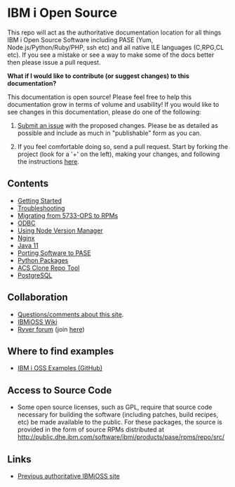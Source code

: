 
# IBM i Open Source

This repo will act as the authoritative documentation location for all things
IBM i Open Source Software including PASE (Yum, Node.js/Python/Ruby/PHP, ssh etc)
and all native ILE languages (C,RPG,CL etc).  If you see a mistake or see a way
to make some of the docs better then please issue a pull request.

**What if I would like to contribute (or suggest changes) to this documentation?**

This documentation is open source! Please feel free to help this documentation
grow in terms of volume and usability! If you would like to see changes in this
documentation, please do one of the following:

1. [Submit an issue](https://bitbucket.org/ibmi/opensource/issues/new) with the
  proposed changes. Please be as detailed as possible and include as much in
  "publishable" form as you can.

1. If you feel comfortable doing so, send a pull request. Start by forking the
  project (look for a '+' on the left), making your changes, and following the instructions
  [here](https://confluence.atlassian.com/bitbucket/create-a-pull-request-to-merge-your-change-774243413.html).

## Contents

- [Getting Started](yum/README.md)
- [Troubleshooting](troubleshooting/README.md)
- [Migrating from 5733-OPS to RPMs](troubleshooting/5733OPS_MIGRATION.md)
- [ODBC](odbc/README.md)
- [Using Node Version Manager](nvm/README.md)
- [Nginx](nginx.md)
- [Java 11](java11/JAVA11_EARLY_ACCESS.md)
- [Porting Software to PASE](porting/README.md)
- [Python Packages](PYTHON_PKGS_GUIDE.md)
- [ACS Clone Repo Tool](acscloner/README.md)
- [PostgreSQL](postgresql.md)

## Collaboration

- [Questions/comments about this site](https://bitbucket.org/ibmi/opensource/issues).
- [IBMiOSS Wiki](https://bitbucket.org/ibmi/opensource/wiki/Home)
- [Ryver forum](http://ibm.biz/ibmioss-chat) (join [here](http://ibm.biz/ibmioss-chat-join))

## Where to find examples

- [IBM i OSS Examples (GitHub)](http://github.com/IBM/ibmi-oss-examples)

## Access to Source Code
- Some open source licenses, such as GPL, require that source code necessary for building the software (including patches, build recipes, etc) be made available to the public. For these packages, the source is provided in the form of source RPMs distributed at http://public.dhe.ibm.com/software/ibmi/products/pase/rpms/repo/src/

## Links

- [Previous authoritative IBMiOSS site](https://www.ibm.com/developerworks/community/wikis/home?lang=en#!/wiki/IBM%20i%20Technology%20Updates/page/Open%20Source%20Technologies)
